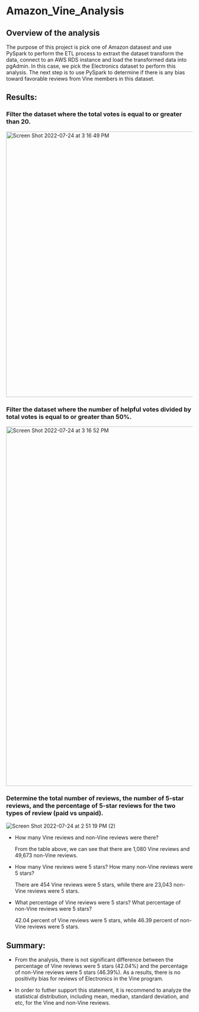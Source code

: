 # Amazon_Vine_Analysis

## Overview of the analysis

The purpose of this project is pick one of Amazon datasest and use PySpark to perform the ETL process to extraxt the dataset transform the data, connect to an AWS RDS instance and load the transformed data into pgAdmin. In this case, we pick the Electronics dataset to perform this analysis. The next step is to use PySpark to determine if there is any bias toward favorable reviews from Vine members in this dataset. 

## Results:

### Filter the dataset where the total votes is equal to or greater than 20. 

<img width="715" alt="Screen Shot 2022-07-24 at 3 16 49 PM" src="https://user-images.githubusercontent.com/102264298/180664342-b22df272-a10d-4abc-b436-3107249b3dc9.png">

### Filter the dataset where the number of helpful votes divided by total votes is equal to or greater than 50%. 

<img width="968" alt="Screen Shot 2022-07-24 at 3 16 52 PM" src="https://user-images.githubusercontent.com/102264298/180664348-0bad39e6-03a1-4501-a107-d629ea13c5ed.png">

### Determine the total number of reviews, the number of 5-star reviews, and the percentage of 5-star reviews for the two types of review (paid vs unpaid).

![Screen Shot 2022-07-24 at 2 51 19 PM (2)](https://user-images.githubusercontent.com/102264298/180663513-79b14157-4bd3-46d9-b37e-a9b9cf9666d7.png)

* How many Vine reviews and non-Vine reviews were there?

  From the table above, we can see that there are 1,080 Vine reviews and 49,673 non-Vine reviews.

* How many Vine reviews were 5 stars? How many non-Vine reviews were 5 stars?

  There are 454 Vine reviews were 5 stars, while there are 23,043 non-Vine reviews were 5 stars.

* What percentage of Vine reviews were 5 stars? What percentage of non-Vine reviews were 5 stars?

  42.04 percent of Vine reviews were 5 stars, while 46.39 percent of non-Vine reviews were 5 stars. 

## Summary: 

* From the analysis, there is not significant difference between the percentage of Vine reviews were 5 stars (42.04%) and the percentage of non-Vine    reviews were 5 stars (46.39%). As a results, there is no positivity bias for reviews of Electronics in the Vine program. 

* In order to futher support this statement, it is recommend to analyze the statistical distribution, including mean, median, standard deviation, and etc, for the Vine and non-Vine reviews. 
